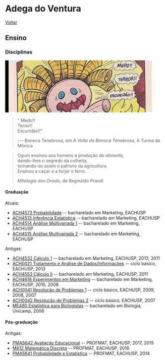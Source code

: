 # Adega do Ventura

[Voltar](README.md)

## Ensino

### Disciplinas

![Boneca Tenebrosa](img/tenebrosa.jpeg "Medo!! Terror!! Escuridão!!")

> " Medo!!\
> Terror!!\
> Escuridão!!"
>
> --- Boneca Tenebrosa, em *A Volta da Boneca Tenebrosa*, A Turma da Mônica

> Ogum ensinou aos homens a produção do alimento,\
> dando-lhes o segredo da colheita,\
> tornando-se assim o patrono da agricultura.\
> Ensinou a caçar e a forjar o ferro.
>
> *Mitologia dos Orixás*, de Reginaldo Prandi

#### Graduação

Atuais:

-   [ACH4573 Probabilidade]() -- bacharelado em Marketing, EACHUSP
-   [ACH4513 Inferência Estatística]() -- bacharelado em Marketing, EACHUSP
-   [ACH4514 Análise Multivariada 1]() -- bacharelado em Marketing, EACHUSP
-   [ACH4515 Análise Multivariada 2]() -- bacharelado em Marketing, EACHUSP

Antigas:

-   [ACH4532 Cálculo 1]() -- bacharelado em Marketing, EACHUSP, 2013, 2011
-   [ACH0021 Tratamento e Análise de Dados/Informações]() -- ciclo básico, EACHUSP, 2013
-   [ACH4553 Cálculo II]() -- bacharelado em Marketing, EACHUSP, 2011
-   [ACH4618 Experimentos em Marketing]() -- bacharelado em Marketing, EACHUSP, 2010, 2008
-   [ACH0041 Resolução de Problemas 1]() -- ciclo básico, EACHUSP, 2009, 2008, 2007
-   [ACH0042 Resolução de Problemas 2]() -- ciclo básico, EACHUSP, 2007
-   [ME480 Estatística para Biologistas]() -- bacharelado em Biologia, Unicamp, 2006

#### Pós-graduação

Antigas:

-   [PMA5642 Avaliação Educacional]() -- PROFMAT, EACHUSP, 2017, 2015
-   [MA12 Matemática Discreta]() -- PROFMAT, EACHUSP, 2016
-   [PMA5641 Probabilidade e Estatística]() -- PROFMAT, EACHUSP, 2014
